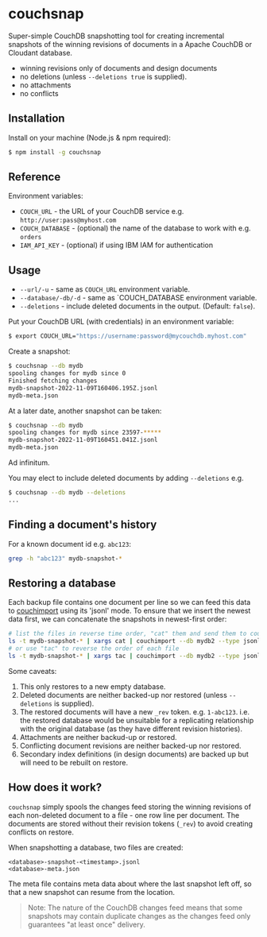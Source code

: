 # couchsnap

Super-simple CouchDB snapshotting tool for creating incremental snapshots of the winning revisions of documents in a Apache CouchDB or Cloudant database.

- winning revisions only of documents and design documents
- no deletions  (unless `--deletions true` is supplied).
- no attachments
- no conflicts

## Installation

Install on your machine (Node.js & npm required):

```sh
$ npm install -g couchsnap
```

## Reference

Environment variables:

- `COUCH_URL` - the URL of your CouchDB service e.g. `http://user:pass@myhost.com`
- `COUCH_DATABASE` - (optional) the name of the database to work with e.g. `orders`
- `IAM_API_KEY` - (optional) if using IBM IAM for authentication

## Usage

- `--url/-u` - same as `COUCH_URL` environment variable.
- `--database/-db/-d` - same as `COUCH_DATABASE environment variable.
- `--deletions` - include deleted documents in the output. (Default: `false`).

Put your CouchDB URL (with credentials) in an environment variable:

```sh
$ export COUCH_URL="https://username:password@mycouchdb.myhost.com"
```

Create a snapshot:

```sh
$ couchsnap --db mydb
spooling changes for mydb since 0
Finished fetching changes
mydb-snapshot-2022-11-09T160406.195Z.jsonl
mydb-meta.json
```

At a later date, another snapshot can be taken:

```sh
$ couchsnap --db mydb
spooling changes for mydb since 23597-*****
mydb-snapshot-2022-11-09T160451.041Z.jsonl
mydb-meta.json
```

Ad infinitum.

You may elect to include deleted documents by adding `--deletions` e.g.

```sh
$ couchsnap --db mydb --deletions
...
```

## Finding a document's history

For a known document id e.g. `abc123`:

```sh
grep -h "abc123" mydb-snapshot-*
```

## Restoring a database

Each backup file contains one document per line so we can feed this data to [couchimport](https://www.npmjs.com/package/couchimport) using its 'jsonl' mode. To ensure that we insert the newest data first, we can concatenate the snapshots in newest-first order:

```sh
# list the files in reverse time order, "cat" them and send them to couchimport
ls -t mydb-snapshot-* | xargs cat | couchimport --db mydb2 --type jsonl
# or use "tac" to reverse the order of each file
ls -t mydb-snapshot-* | xargs tac | couchimport --db mydb2 --type jsonl
```

Some caveats:

1. This only restores to a new empty database.
2. Deleted documents are neither backed-up nor restored (unless `--deletions` is supplied).
3. The restored documents will have a new `_rev` token. e.g. `1-abc123`. i.e. the restored database would be unsuitable for a replicating relationship with the original database (as they have different revision histories).
4. Attachments are neither backud-up or restored.
5. Conflicting document revisions are neither backed-up nor restored.
6. Secondary index definitions (in design documents) are backed up but will need to be rebuilt on restore.


## How does it work?

`couchsnap` simply spools the changes feed storing the winning revisions of each non-deleted document to a file - one row line per document. The documents are stored without their revision tokens (`_rev`) to avoid creating conflicts on restore.

When snapshotting a database, two files are created:

```
<database>-snapshot-<timestamp>.jsonl
<database>-meta.json
```

The meta file contains meta data about where the last snapshot left off, so that a new snapshot can resume from the location.

> Note: The nature of the CouchDB changes feed means that some snapshots may contain duplicate changes as the changes feed only guarantees "at least once" delivery.
